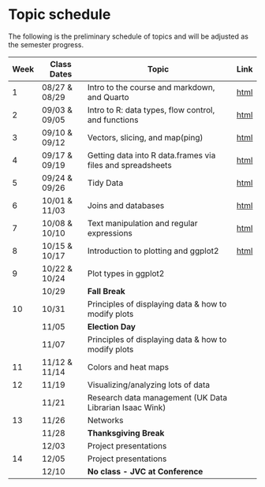 
# Topic schedule

The following is the preliminary schedule of topics and will be adjusted
as the semester progress.

| Week | Class Dates   | Topic                                                      | Link                                                      |
|------|---------------|------------------------------------------------------------|-----------------------------------------------------------|
| 1    | 08/27 & 08/29 | Intro to the course and markdown, and Quarto               | [html](https://vancleve.github.io/BIO540-DWV/week01.html) |
| 2    | 09/03 & 09/05 | Intro to R: data types, flow control, and functions        | [html](https://vancleve.github.io/BIO540-DWV/week02.html) |
| 3    | 09/10 & 09/12 | Vectors, slicing, and map(ping)                            | [html](https://vancleve.github.io/BIO540-DWV/week03.html) |
| 4    | 09/17 & 09/19 | Getting data into R data.frames via files and spreadsheets | [html](https://vancleve.github.io/BIO540-DWV/week04.html) |
| 5    | 09/24 & 09/26 | Tidy Data                                                  | [html](https://vancleve.github.io/BIO540-DWV/week05.html) |
| 6    | 10/01 & 11/03 | Joins and databases                                        | [html](https://vancleve.github.io/BIO540-DWV/week06.html) |
| 7    | 10/08 & 10/10 | Text manipulation and regular expressions                  | [html](https://vancleve.github.io/BIO540-DWV/week07.html) |
| 8    | 10/15 & 10/17 | Introduction to plotting and ggplot2                       | [html](https://vancleve.github.io/BIO540-DWV/week08.html) |
| 9    | 10/22 & 10/24 | Plot types in ggplot2                                      |                                                           |
|      | 10/29         | **Fall Break**                                             |                                                           |
| 10   | 10/31         | Principles of displaying data & how to modify plots        |                                                           |
|      | 11/05         | **Election Day**                                           |                                                           |
|      | 11/07         | Principles of displaying data & how to modify plots        |                                                           |
| 11   | 11/12 & 11/14 | Colors and heat maps                                       |                                                           |
| 12   | 11/19         | Visualizing/analyzing lots of data                         |                                                           |
|      | 11/21         | Research data management (UK Data Librarian Isaac Wink)    |                                                           |
| 13   | 11/26         | Networks                                                   |                                                           |
|      | 11/28         | **Thanksgiving Break**                                     |                                                           |
|      | 12/03         | Project presentations                                      |                                                           |
| 14   | 12/05         | Project presentations                                      |                                                           |
|      | 12/10         | **No class - JVC at Conference**                           |                                                           |

